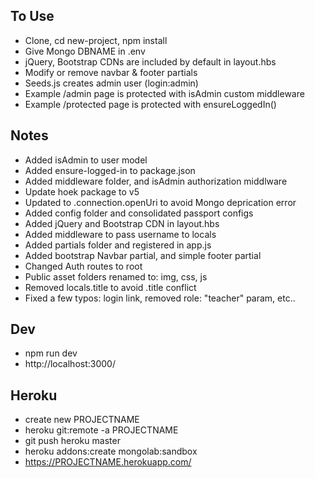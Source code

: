 ## To Use
- Clone, cd new-project, npm install
- Give Mongo DBNAME in .env
- jQuery, Bootstrap CDNs are included by default in layout.hbs
- Modify or remove navbar & footer partials
- Seeds.js creates admin user (login:admin)
- Example /admin page is protected with isAdmin custom middleware
- Example /protected page is protected with ensureLoggedIn()

## Notes
- Added isAdmin to user model
- Added ensure-logged-in to package.json
- Added middleware folder, and isAdmin authorization middlware
- Update hoek package to v5
- Updated to .connection.openUri to avoid Mongo deprication error
- Added config folder and consolidated passport configs
- Added jQuery and Bootstrap CDN in layout.hbs
- Added middleware to pass username to locals
- Added partials folder and registered in app.js
- Added bootstrap Navbar partial, and simple footer partial
- Changed Auth routes to root
- Public asset folders renamed to: img, css, js
- Removed locals.title to avoid .title conflict
- Fixed a few typos: login link, removed role: "teacher" param, etc..
 
 ## Dev
 - npm run dev
 - http://localhost:3000/

 ## Heroku
 - create new PROJECTNAME
 - heroku git:remote -a PROJECTNAME
 - git push heroku master
 - heroku addons:create mongolab:sandbox
 - https://PROJECTNAME.herokuapp.com/


